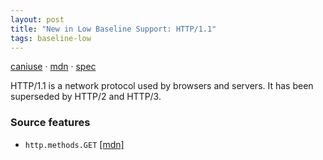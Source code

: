 ```yaml
---
layout: post
title: "New in Low Baseline Support: HTTP/1.1"
tags: baseline-low
---
```


[caniuse](https://caniuse.com/?search=http11) · [mdn](https://developer.mozilla.org/en-US/search?q=HTTP/1.1) · [spec](https://httpwg.org/specs/rfc9112.html)

HTTP/1.1 is a network protocol used by browsers and servers. It has been superseded by HTTP/2 and HTTP/3.

### Source features

- ``http.methods.GET`` [[mdn]](https://developer.mozilla.org/en-US/search?q=http.methods.GET)
